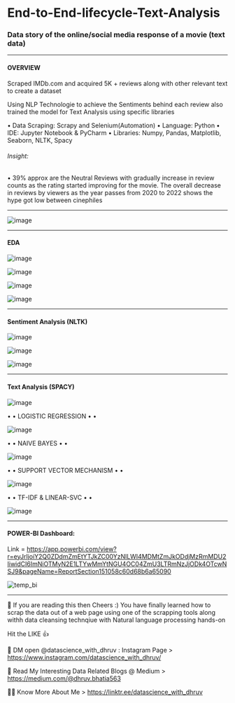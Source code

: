 # End-to-End-lifecycle-Text-Analysis
### Data story of the online/social media response of a movie (text data)
-----
#### OVERVIEW

Scraped IMDb.com and acquired 5K + reviews along with other relevant text to create a dataset

Using NLP Technologie to achieve the Sentiments behind each review also trained the model for Text Analysis using specific libraries

• Data Scraping: Scrapy and Selenium(Automation)
• Language: Python
• IDE: Jupyter Notebook & PyCharm
• Libraries: Numpy, Pandas, Matplotlib, Seaborn, NLTK, Spacy

###### Insight: 

• 39% approx are the Neutral Reviews with gradually increase in review counts as the rating started improving for the movie. The overall decrease in reviews by viewers as the year passes from 2020 to 2022 shows the hype got low between cinephiles

------

![image](https://user-images.githubusercontent.com/68370376/186165043-38028b8b-23ae-4fc3-90c4-3aa0b3870535.png)

------

#### EDA

![image](https://user-images.githubusercontent.com/68370376/186165276-90f72d95-c499-465d-ba63-7d240b50523b.png)

![image](https://user-images.githubusercontent.com/68370376/186165403-ed798b9f-fdf4-4621-be94-98fa32d02d39.png)

![image](https://user-images.githubusercontent.com/68370376/186165430-7efa200c-f228-4d5d-a6d0-dda950dd577a.png)

![image](https://user-images.githubusercontent.com/68370376/186165450-85efbfb1-b0b0-4928-8a6e-d3fdcf61dbdd.png)

------

#### Sentiment Analysis (NLTK)

![image](https://user-images.githubusercontent.com/68370376/186165493-75533cdf-42f8-4442-8a73-74d30ae5daac.png)

![image](https://user-images.githubusercontent.com/68370376/186165702-0d46564a-ea26-4a61-8d7f-152b101223f4.png)

![image](https://user-images.githubusercontent.com/68370376/186165729-e78f18b9-c3e9-4773-9f20-4bcf78e95cc5.png)

------

#### Text Analysis (SPACY)

![image](https://user-images.githubusercontent.com/68370376/186166060-3d9d97d2-b245-439f-8aaf-ddbce0e30812.png)

• • LOGISTIC REGRESSION • • 

![image](https://user-images.githubusercontent.com/68370376/186166393-f73a9cf0-7ec2-49a6-8758-e918fb63a66a.png)

• • NAIVE BAYES • • 

![image](https://user-images.githubusercontent.com/68370376/186166592-667890fb-bfcb-4b5a-a8e7-d70b56faf6b2.png)

• • SUPPORT VECTOR MECHANISM • • 

![image](https://user-images.githubusercontent.com/68370376/186166712-4fd4f8a5-f974-49f8-8dab-2c55783a0b1d.png)

• • TF-IDF & LINEAR-SVC • • 

![image](https://user-images.githubusercontent.com/68370376/186166894-139acccc-6880-4a4d-b767-6c81487ea3ab.png)

------

#### POWER-BI Dashboard:

Link = https://app.powerbi.com/view?r=eyJrIjoiY2Q0ZDdmZmEtYTJkZC00YzNlLWI4MDMtZmJkODdjMzRmMDU2IiwidCI6ImNiOTMyN2E1LTYwMmYtNGU4OC04ZmU3LTRmNzJjODk4OTcwNSJ9&pageName=ReportSection151058c60d68b6a65090

![temp_bi](https://user-images.githubusercontent.com/68370376/186167072-4007915d-500f-461c-8fe7-ce6408bda379.png)

------

🧩 If you are reading this then Cheers :) You have finally learned how to scrap the data out of a web page using one of the scrapping tools along withh data cleansing technqiue with Natural language processing hands-on

Hit the LIKE 👍

💬 DM open @datascience_with_dhruv : Instagram Page > https://www.instagram.com/datascience_with_dhruv/

📝 Read My Interesting Data Related Blogs @ Medium > https://medium.com/@dhruv.bhatia563

🙋‍♂️ Know More About Me > https://linktr.ee/datascience_with_dhruv

